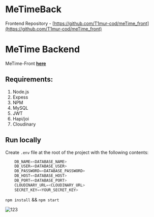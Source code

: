 # MeTimeBack

Frontend Repository - [https://github.com/T1mur-cod/meTime_front](https://github.com/T1mur-cod/meTime_front)

# MeTime Backend
MeTime-Front **[here](https://github.com/Vitkanda/meTime_front)**


## Requirements:
1. Node.js
2. Expess
3. NPM
4. MySQL
5. JWT
6. Hapi/joi
7. Cloudinary


## Run locally


Create `.env` file at the root of the project with the following contents:

```javascript
    DB_NAME=<DATABASE_NAME>
    DB_USER=<DATABASE_USER>
    DB_PASSWORD=<DATABASE_PASSWORD>
    DB_HOST=<DATABASE_HOST>
    DB_PORT=<DATABASE_PORT>
    CLOUDINARY_URL=<CLOUDINARY_URL>
    SECRET_KEY=<YOUR_SECRET_KEY>
```


`npm install` && `npm start`


![123](https://user-images.githubusercontent.com/76901834/167852740-1784152d-1482-454f-af5a-48226e225ce4.gif)
